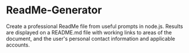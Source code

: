 # ReadMe-Generator
Create a professional ReadMe file from useful prompts in node.js. Results are displayed on a README.md file with working links to areas of the document, and the user's personal contact information and applicable accounts.
